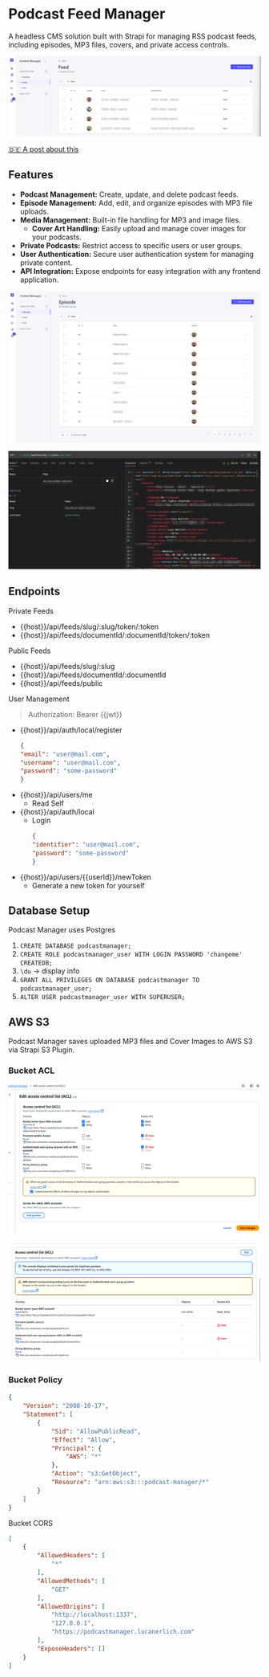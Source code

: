 # Podcast Feed Manager

A headless CMS solution built with Strapi for managing RSS podcast feeds, including episodes, MP3 files, covers, and
private access controls.

![img.png](./assets/feeds.png)

[🇩🇪 A post about this](https://m10z.de/podcast-manager-strapi-cms)

## Features

- **Podcast Management:** Create, update, and delete podcast feeds.
- **Episode Management:** Add, edit, and organize episodes with MP3 file uploads.
- **Media Management:** Built-in file handling for MP3 and image files.
  - **Cover Art Handling:** Easily upload and manage cover images for your podcasts.
- **Private Podcasts:** Restrict access to specific users or user groups.
- **User Authentication:** Secure user authentication system for managing private content.
- **API Integration:** Expose endpoints for easy integration with any frontend application.

![img.png](./assets/episodes.png)

![img.png](./assets/bruno.png)

## Endpoints

Private Feeds

- {{host}}/api/feeds/slug/:slug/token/:token
- {{host}}/api/feeds/documentId/:documentId/token/:token

Public Feeds

- {{host}}/api/feeds/slug/:slug
- {{host}}/api/feeds/documentId/:documentId
- {{host}}/api/feeds/public

User Management

> Authorization: Bearer {{jwt}}

- {{host}}/api/auth/local/register
    ```json
    {
    "email": "user@mail.com",
    "username": "user@mail.com",
    "password": "some-password"
    }
    ```
- {{host}}/api/users/me
  - Read Self
- {{host}}/api/auth/local
  - Login
    ```json
    {
    "identifier": "user@mail.com",
    "password": "some-password"
    }
    ```
- {{host}}/api/users/{{userId}}/newToken
  - Generate a new token for yourself

## Database Setup

Podcast Manager uses Postgres

1. `CREATE DATABASE podcastmanager;`
2. `CREATE ROLE podcastmanager_user WITH LOGIN PASSWORD 'changeme' CREATEDB;`
3. `\du` -> display info
4. `GRANT ALL PRIVILEGES ON DATABASE podcastmanager TO podcastmanager_user;`
5. `ALTER USER podcastmanager_user WITH SUPERUSER;`

## AWS S3

Podcast Manager saves uploaded MP3 files and Cover Images to AWS S3 via Strapi S3 Plugin.

### Bucket ACL

![img.png](./assets/img.png)

![img_1.png](./assets/img_1.png)

### Bucket Policy

```json
{
    "Version": "2008-10-17",
    "Statement": [
        {
            "Sid": "AllowPublicRead",
            "Effect": "Allow",
            "Principal": {
                "AWS": "*"
            },
            "Action": "s3:GetObject",
            "Resource": "arn:aws:s3:::podcast-manager/*"
        }
    ]
}
```

Bucket CORS

```json
[
    {
        "AllowedHeaders": [
            "*"
        ],
        "AllowedMethods": [
            "GET"
        ],
        "AllowedOrigins": [
            "http://localhost:1337",
            "127.0.0.1",
            "https://podcastmanager.lucanerlich.com"
        ],
        "ExposeHeaders": []
    }
]
```
